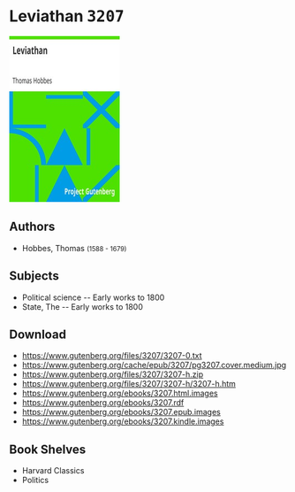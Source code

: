 # Leviathan <kbd>3207</kbd>

![](./cover.medium.jpg "")

## Authors


 - Hobbes, Thomas <small>(1588 - 1679)</small>

## Subjects


 - Political science -- Early works to 1800
 - State, The -- Early works to 1800

## Download


 - https://www.gutenberg.org/files/3207/3207-0.txt
 - https://www.gutenberg.org/cache/epub/3207/pg3207.cover.medium.jpg
 - https://www.gutenberg.org/files/3207/3207-h.zip
 - https://www.gutenberg.org/files/3207/3207-h/3207-h.htm
 - https://www.gutenberg.org/ebooks/3207.html.images
 - https://www.gutenberg.org/ebooks/3207.rdf
 - https://www.gutenberg.org/ebooks/3207.epub.images
 - https://www.gutenberg.org/ebooks/3207.kindle.images

## Book Shelves


 - Harvard Classics
 - Politics
